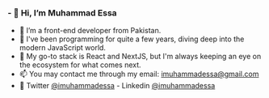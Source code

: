 ### - 👋 Hi, I’m Muhammad Essa
- 👀 I’m a front-end developer from Pakistan.
- 🌱 I've been programming for quite a few years, diving deep into the modern JavaScript world.
- 💞️ My go-to stack is React and NextJS, but I'm always keeping an eye on the ecosystem for what comes next.
- 📫 You may contact me through my email: imuhammadessa@gmail.com
- 💬 Twitter [@imuhammadessa](https://twitter.com/imuhammadessa) - Linkedin [@imuhammadessa](https://www.linkedin.com/in/imuhammadessa/)
